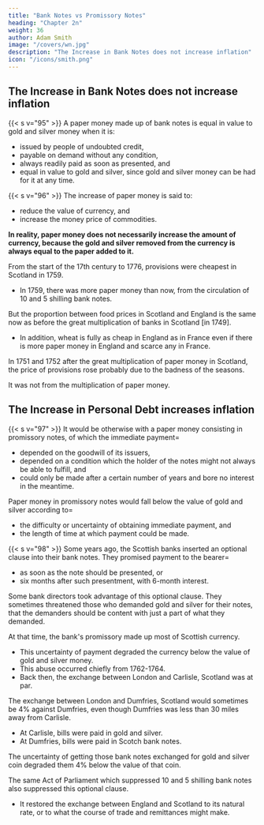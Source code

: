 ```yaml
---
title: "Bank Notes vs Promissory Notes"
heading: "Chapter 2n"
weight: 36
author: Adam Smith
image: "/covers/wn.jpg"
description: "The Increase in Bank Notes does not increase inflation"
icon: "/icons/smith.png"
---
```





## The Increase in Bank Notes does not increase inflation

{{< s v="95" >}} A paper money made up of bank notes is equal in value to gold and silver money when it is:
- issued by people of undoubted credit,
- payable on demand without any condition,
- always readily paid as soon as presented, and
- equal in value to gold and silver, since gold and silver money can be had for it at any time.

<!-- Whatever is bought or sold for such paper must be bought or sold as cheap as it could have been for gold and silver. -->

{{< s v="96" >}} The increase of paper money is said to:
- <!-- increases the amount of currency and  -->reduce the value of currency, and
- increase the money price of commodities.

**In reality, paper money does not necessarily increase the amount of currency, because the gold and silver removed from the currency is always equal to the paper added to it.**

From the start of the 17th century to 1776, provisions were cheapest in Scotland in 1759.
- In 1759, there was more paper money than now, from the circulation of 10 and 5 shilling bank notes.

But the proportion between <!-- the price of provisions -->food prices in Scotland and England is the same now as before the great multiplication of banks in Scotland [in 1749].
- In addition, wheat is fully as cheap in England as in France even if there is more paper money in England and scarce any in France.

In 1751 and 1752 <!-- , when Mr. Hume published his Political Discourses and --> after the great multiplication of paper money in Scotland, the price of provisions rose probably due to the badness of the seasons.

It was not from the multiplication of paper money.


## The Increase in Personal Debt increases inflation 

{{< s v="97" >}} It would be otherwise with a paper money consisting in promissory notes, of which the immediate payment= 
- depended on the goodwill of its issuers,
- depended on a condition which the holder of the notes might not always be able to fulfill, and
- could only be made after a certain number of years and bore no interest in the meantime.

Paper money in promissory notes would fall below the value of gold and silver according to= 
- the difficulty or uncertainty of obtaining immediate payment, and
- the length of time at which payment could be made.


{{< s v="98" >}} Some years ago, the Scottish banks inserted an optional clause into their bank notes. They promised payment to the bearer= 
- as soon as the note should be presented, or
- six months after such presentment, with 6-month interest.

Some bank directors took advantage of this optional clause. They sometimes threatened those who demanded gold and silver for their notes, that the demanders should be content with just a part of what they demanded.

At that time, the bank's promissory made up most of Scottish currency.
- This uncertainty of payment degraded the currency below the value of gold and silver money.
- This abuse occurred chiefly from 1762-1764.
- Back then, the exchange between London and Carlisle, Scotland was at par.

The exchange between London and Dumfries, Scotland would sometimes be 4% against Dumfries, even though Dumfries was less than 30 miles away from Carlisle.
- At Carlisle, bills were paid in gold and silver.
- At Dumfries, bills were paid in Scotch bank notes.

The uncertainty of getting those bank notes exchanged for gold and silver coin degraded them 4% below the value of that coin.

The same Act of Parliament which suppressed 10 and 5 shilling bank notes also suppressed this optional clause.
- It restored the exchange between England and Scotland to its natural rate, or to what the course of trade and remittances might make.
